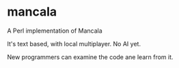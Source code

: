 # mancala
A Perl implementation of Mancala

It's text based, with local multiplayer.  No AI yet.

New programmers can examine the code ane learn from it.

